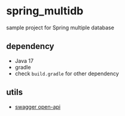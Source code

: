 # spring_multidb

sample project for Spring multiple database

## dependency

- Java 17
- gradle
- check `build.gradle` for other dependency

## utils

- [swagger open-api](http://127.0.0.1:8080/swagger-ui/index.html)
